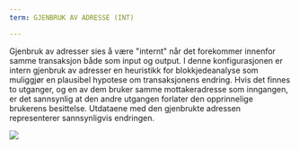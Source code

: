 ```yaml
---
term: GJENBRUK AV ADRESSE (INT)

---
```

Gjenbruk av adresser sies å være "internt" når det forekommer innenfor samme transaksjon både som input og output. I denne konfigurasjonen er intern gjenbruk av adresser en heuristikk for blokkjedeanalyse som muliggjør en plausibel hypotese om transaksjonens endring. Hvis det finnes to utganger, og en av dem bruker samme mottakeradresse som inngangen, er det sannsynlig at den andre utgangen forlater den opprinnelige brukerens besittelse. Utdataene med den gjenbrukte adressen representerer sannsynligvis endringen.

![](../../dictionnaire/assets/10.webp)